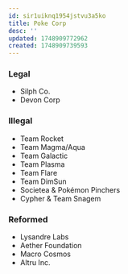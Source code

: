 ```yaml
---
id: sir1uiknq1954jstvu3a5ko
title: Poke Corp
desc: ''
updated: 1748909772962
created: 1748909739593
---
```


### Legal

- Silph Co.
- Devon Corp

### Illegal

- Team Rocket
- Team Magma/Aqua
- Team Galactic
- Team Plasma
- Team Flare
- Team DimSun
- Societea & Pokémon Pinchers
- Cypher & Team Snagem

### Reformed

- Lysandre Labs
- Aether Foundation
- Macro Cosmos
- Altru Inc.
